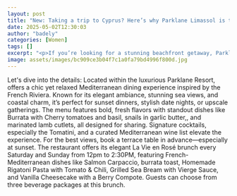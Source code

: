 ```yaml
---
layout: post
title: "New: Taking a trip to Cyprus? Here’s why Parklane Limassol is the ultimate getaway"
date: 2025-05-02T12:30:03
author: "badely"
categories: [Women]
tags: []
excerpt: "<p>If you’re looking for a stunning beachfront getaway, Parklane, a Luxury Collection Resort &#38; Spa, Limassol offers a year-round escape in the hea"
image: assets/images/bc909ce3b04f7c1a0fa79bd4996f800d.jpg
---
```


Let's dive into the details: Located within the luxurious Parklane Resort, offers a chic yet relaxed Mediterranean dining experience inspired by the French Riviera. Known for its elegant ambiance, stunning sea views, and coastal charm, it’s perfect for sunset dinners, stylish date nights, or upscale gatherings. The menu features bold, fresh flavors with standout dishes like Burrata with Cherry tomatoes and basil, snails in garlic butter,, and marinated lamb cutlets, all designed for sharing. Signature cocktails, especially the Tomatini, and a curated Mediterranean wine list elevate the experience. For the best views, book a terrace table in advance—especially at sunset. The restaurant offers its elegant La Vie en Rosé brunch every Saturday and Sunday from 12pm to 2:30PM, featuring French-Mediterranean dishes like Salmon Carpaccio, burrata toast, Homemade Rigatoni Pasta with Tomato & Chili, Grilled Sea Bream with Vierge Sauce, and Vanilla Cheesecake with a Berry Compote. Guests can choose from three beverage packages at this brunch.

